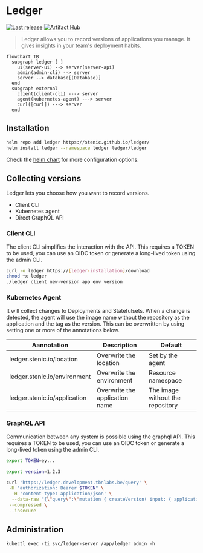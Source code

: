 # Ledger

[![Last release](https://github.com/stenic/ledger/actions/workflows/release.yaml/badge.svg)](https://github.com/stenic/ledger/actions/workflows/release.yaml)
[![Artifact Hub](https://img.shields.io/endpoint?url=https://artifacthub.io/badge/repository/ledger)](https://artifacthub.io/packages/helm/ledger/ledger)

> Ledger allows you to record versions of applications you manage. It gives insights in your team's
> deployment habits.

```mermaid
flowchart TB
  subgraph ledger [ ]
    ui(server-ui) --> server(server-api)
    admin(admin-cli) --> server
    server --> database[(Database)]
  end
  subgraph external
    client(client-cli) ---> server
    agent(kubernetes-agent) ---> server
    curl([curl]) ---> server
  end
```

## Installation

```bash
helm repo add ledger https://stenic.github.io/ledger/
helm install ledger --namespace ledger ledger/ledger
```

Check the [helm chart](./charts/ledger/) for more configuration options.

## Collecting versions

Ledger lets you choose how you want to record versions.

- Client CLI
- Kubernetes agent
- Direct GraphQL API

### Client CLI

The client CLI simplifies the interaction with the API. This requires a TOKEN to be used, you
can use an OIDC token or generate a long-lived token using the admin CLI.

```bash
curl -o ledger https://[ledger-installation]/download
chmod +x ledger
./ledger client new-version app env version
```

### Kubernetes Agent

It will collect changes to Deployments and Statefulsets. When a change is detected, the agent will use the
image name without the repository as the application and the tag as the version. This can be overwritten
by using setting one or more of the annotations below.

| Aannotation                  | Description                    | Default                          |
| ---------------------------- | ------------------------------ | -------------------------------- |
| ledger.stenic.io/location    | Overwrite the location         | Set by the agent                 |
| ledger.stenic.io/environment | Overwrite the environment      | Resource namespace               |
| ledger.stenic.io/application | Overwrite the application name | The image without the repository |

### GraphQL API

Communication between any system is possible using the graphql API. This requires a TOKEN to be used, you
can use an OIDC token or generate a long-lived token using the admin CLI.

```bash
export TOKEN=ey...

export version=1.2.3

curl 'https://ledger.development.tbnlabs.be/query' \
 -H "authorization: Bearer $TOKEN" \
  -H 'content-type: application/json' \
  --data-raw "{\"query\":\"mutation { createVersion( input: { application:\\\"$version\\\", environment:\\\"test\\\", version:\\\"$version\\\" } ) { id } }\"}" \
 --compressed \
 --insecure
```

## Administration

```
kubectl exec -ti svc/ledger-server /app/ledger admin -h
```

